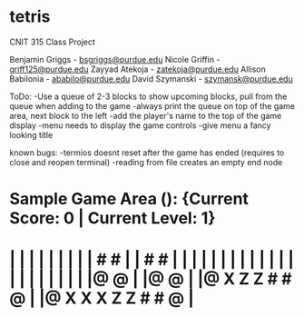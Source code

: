 # tetris

CNIT 315 Class Project

Benjamin Griggs - bsgriggs@purdue.edu
Nicole Griffin - griff125@purdue.edu
Zayyad Atekoja - zatekoja@purdue.edu
Allison Babilonia - ababilo@purdue.edu
David Szymanski - szymansk@purdue.edu

ToDo:
-Use a queue of 2-3 blocks to show upcoming blocks, pull from the queue when adding to the game
-always print the queue on top of the game area, next block to the left
-add the player's name to the top of the game display
-menu needs to display the game controls
-give menu a fancy looking title

known bugs:
-termios doesnt reset after the game has ended (requires to close and reopen terminal)
-reading from file creates an empty end node

Sample Game Area ():
{Current Score: 0 | Current Level: 1}
======================
|                    |
|                    |
|                    |
|                    |
|        # #         |
|        # #         |
|                    |
|                    |
|                    |
|                    |
|                    |
|                    |
|                    |
|                    |
|                    |
|                    |
|@               @   |
|@               @   |
|@   X Z Z   # # @   |
|@ X X X Z Z # # @   |
======================

